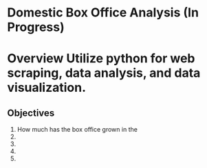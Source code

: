 # Domestic Box Office Analysis (In Progress)
# Overview Utilize python for web scraping, data analysis, and data visualization.  

## Objectives
1. How much has the box office grown in the 
2.
3.
4.
5.
